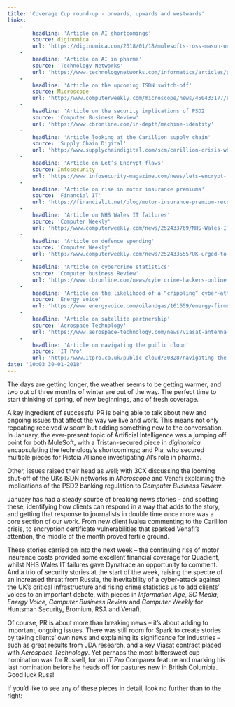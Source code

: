 ```yaml
---
title: 'Coverage Cup round-up - onwards, upwards and westwards'
links:
    -
        headline: 'Article on AI shortcomings'
        source: diginomica
        url: 'https://diginomica.com/2018/01/18/mulesofts-ross-mason-on-ais-brain-in-a-jar-problem/'
    -
        headline: 'Article on AI in pharma'
        source: 'Technology Networks'
        url: 'https://www.technologynetworks.com/informatics/articles/promoting-the-use-of-ai-within-the-life-sciences-industry-296356'
    -
        headline: 'Article on the upcoming ISDN switch-off'
        source: Microscope
        url: 'http://www.computerweekly.com/microscope/news/450433177/Education-still-needed-around-ISDN-switch-off'
    -
        headline: 'Article on the security implications of PSD2'
        source: 'Computer Business Review'
        url: 'https://www.cbronline.com/in-depth/machine-identity'
    -
        headline: 'Article looking at the Carillion supply chain'
        source: 'Supply Chain Digital'
        url: 'http://www.supplychaindigital.com/scm/carillion-crisis-what-next-companies-its-supply-chainMarketing'
    -
        headline: 'Article on Let’s Encrypt flaws'
        source: Infosecurity
        url: 'https://www.infosecurity-magazine.com/news/lets-encrypt-flaw-hackers-to/'
    -
        headline: 'Article on rise in motor insurance premiums'
        source: 'Financial IT'
        url: 'https://financialit.net/blog/motor-insurance-premium-record-high-risk-customer-churn'
    -
        headline: 'Article on NHS Wales IT failures'
        source: 'Computer Weekly'
        url: 'http://www.computerweekly.com/news/252433769/NHS-Wales-IT-outage-What-went-wrong-with-its-datacentres'
    -
        headline: 'Article on defence spending'
        source: 'Computer Weekly'
        url: 'http://www.computerweekly.com/news/252433555/UK-urged-to-up-spending-on-cyber-defence'
    -
        headline: 'Article on cybercrime statistics'
        source: 'Computer business Review'
        url: 'https://www.cbronline.com/news/cybercrime-hackers-online'
    -
        headline: 'Article on the likelihood of a “crippling” cyber-attack'
        source: 'Energy Voice'
        url: 'https://www.energyvoice.com/oilandgas/161659/energy-firms-targeted-crippling-cyber-attack-within-two-years/'
    -
        headline: 'Article on satellite partnership'
        source: 'Aerospace Technology'
        url: 'https://www.aerospace-technology.com/news/viasat-antenna-system-installed-sstls-guildford-headquarters-commences-operations/'
    -
        headline: 'Article on navigating the public cloud'
        source: 'IT Pro'
        url: 'http://www.itpro.co.uk/public-cloud/30328/navigating-the-public-cloud'
date: '10:03 30-01-2018'
---
```


The days are getting longer, the weather seems to be getting warmer, and two out of three months of winter are out of the way. The perfect time to start thinking of spring, of new beginnings, and of fresh coverage.

A key ingredient of successful PR is being able to talk about new and ongoing issues that affect the way we live and work. This means not only repeating received wisdom but adding something new to the conversation. In January, the ever-present topic of Artificial Intelligence was a jumping off point for both MuleSoft, with a Tristan-secured piece in _diginomica_ encapsulating the technology’s shortcomings; and Pia, who secured multiple pieces for Pistoia Alliance investigating AI’s role in pharma. 

Other, issues raised their head as well; with 3CX discussing the looming shut-off of the UKs ISDN networks in _Microscope_ and Venafi explaining the implications of the PSD2 banking regulation to _Computer Business Review_. 

January has had a steady source of breaking news stories – and spotting these, identifying how clients can respond in a way that adds to the story, and getting that response to journalists in double time once more was a core section of our work. From new client Ivalua commenting to the Carillion crisis, to encryption certificate vulnerabilities that sparked Venafi’s attention, the middle of the month proved fertile ground.

These stories carried on into the next week – the continuing rise of motor insurance costs provided some excellent financial coverage for Quadient, whilst NHS Wales IT failures gave Dynatrace an opportunity to comment. And a trio of security stories at the start of the week, raising the spectre of an increased threat from Russia, the inevitability of a cyber-attack against the UK’s critical infrastructure and rising crime statistics us to add clients’ voices to an important debate, with pieces in _Information Age_, _SC Media_, _Energy Voice_, _Computer Business Review_ and _Computer Weekly_ for Huntsman Security, Bromium, RSA and Venafi.

Of course, PR is about more than breaking news – it’s about adding to important, ongoing issues. There was still room for Spark to create stories by taking clients’ own news and explaining its significance for industries – such as great results from JDA research, and a key Viasat contract placed with _Aerospace Technology_. Yet perhaps the most bittersweet cup nomination was for Russell, for an _IT Pro_ Comparex feature and marking his last nomination before he heads off for pastures new in British Columbia. Good luck Russ!

If you’d like to see any of these pieces in detail, look no further than to the right:
